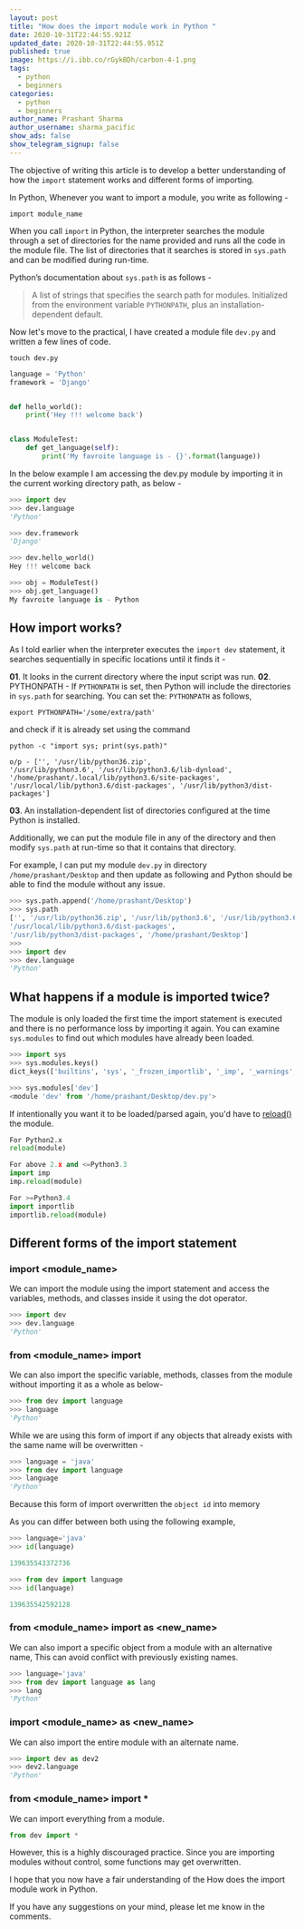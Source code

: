 ```yaml
---
layout: post
title: "How does the import module work in Python "
date: 2020-10-31T22:44:55.921Z
updated_date: 2020-10-31T22:44:55.951Z
published: true
image: https://i.ibb.co/rGykBDh/carbon-4-1.png
tags:
  - python
  - beginners
categories:
  - python
  - beginners
author_name: Prashant Sharma
author_username: sharma_pacific
show_ads: false
show_telegram_signup: false
---
```

The objective of writing this article is to develop a better understanding of how the `import` statement works and different forms of importing.

In Python, Whenever you want to import a module, you write as following -
	
```
import module_name
```

When you call `import` in Python, the interpreter searches the module through a set of directories for the name provided and runs all the code in the module file. The list of directories that it searches is stored in `sys.path` and can be modified during run-time.

Python’s documentation about `sys.path` is as follows -

> A list of strings that specifies the search path for modules. Initialized from the environment variable `PYTHONPATH`, plus an installation-dependent default.

Now let's move to the practical, I have created a module file `dev.py` and written a few lines of code.

```shell
touch dev.py
```

```python
language = 'Python'
framework = 'Django'


def hello_world():
    print('Hey !!! welcome back')


class ModuleTest:
    def get_language(self):
        print('My favroite language is - {}'.format(language))
```

In the below example I am accessing the dev.py module by importing it in the current working directory path, as below - 

```python
>>> import dev
>>> dev.language
'Python'

>>> dev.framework
'Django'

>>> dev.hello_world()
Hey !!! welcome back

>>> obj = ModuleTest()
>>> obj.get_language()
My favroite language is - Python
```

## How import works?

As I told earlier when the interpreter executes the `import dev` statement, it searches sequentially in specific locations until it finds it - 	

**01**. It looks in the current directory where the input script was run.
**02**. PYTHONPATH - If `PYTHONPATH` is set, then Python will include the directories in `sys.path` for searching. You can set the: `PYTHONPATH` as follows,
 
```shell
export PYTHONPATH='/some/extra/path'
```

and check if it is already set using the command

```shell
python -c "import sys; print(sys.path)"

o/p - ['', '/usr/lib/python36.zip',
'/usr/lib/python3.6', '/usr/lib/python3.6/lib-dynload', '/home/prashant/.local/lib/python3.6/site-packages', '/usr/local/lib/python3.6/dist-packages', '/usr/lib/python3/dist-packages']
```

**03**. An installation-dependent list of directories configured at the time Python is installed.

Additionally, we can put the module file in any of the directory and then modify `sys.path` at run-time so that it contains that directory.

For example, I can put my module `dev.py` in directory `/home/prashant/Desktop` and then update as following and Python should be able to find the module without any issue.

```python
>>> sys.path.append('/home/prashant/Desktop')
>>> sys.path
['', '/usr/lib/python36.zip', '/usr/lib/python3.6', '/usr/lib/python3.6/lib-dynload', '/home/prashant/.local/lib/python3.6/site-packages',
'/usr/local/lib/python3.6/dist-packages',
'/usr/lib/python3/dist-packages', '/home/prashant/Desktop']
>>> 
>>> import dev
>>> dev.language
'Python'
```

## What happens if a module is imported twice?

The module is only loaded the first time the import statement is executed and there is no performance loss by importing it again. You can examine `sys.modules` to find out which modules have already been loaded.

```python
>>> import sys
>>> sys.modules.keys()
dict_keys(['builtins', 'sys', '_frozen_importlib', '_imp', '_warnings', '_thread', '_weakref', '_frozen_importlib_external', '_io', 'marshal', 'posix', 'zipimport', 'encodings', 'codecs', '_codecs', 'encodings.aliases', 'encodings.utf_8', '_signal', '__main__', 'encodings.latin_1', 'io', 'abc', '_weakrefset', 'site', 'os', 'errno', 'stat', '_stat', 'posixpath', 'genericpath', 'os.path', '_collections_abc', '_sitebuiltins', 'sysconfig', '_sysconfigdata_m_linux_x86_64-linux-gnu', '_bootlocale', '_locale', 'types', 'functools', '_functools', 'collections', 'operator', '_operator', 'keyword', 'heapq', '_heapq', 'itertools', 'reprlib', '_collections', 'weakref', 'collections.abc', 'importlib', 'importlib._bootstrap', 'importlib._bootstrap_external', 'warnings', 'importlib.util', 'importlib.abc', 'importlib.machinery', 'contextlib', 'backports', 'zope', 'sitecustomize', 'apport_python_hook', 'readline', 'atexit', 'rlcompleter', 'dev'])

>>> sys.modules['dev']
<module 'dev' from '/home/prashant/Desktop/dev.py'>
```

If intentionally you want it to be loaded/parsed again, you'd have to [reload()](https://docs.python.org/3/library/importlib.html#importlib.reload) the module.

```python
For Python2.x
reload(module)

For above 2.x and <=Python3.3
import imp
imp.reload(module)

For >=Python3.4
import importlib
importlib.reload(module)
```

## Different forms of the import statement

### import <module_name>

We can import the module using the import statement and access the variables, methods, and classes inside it using the dot operator.

```python
>>> import dev
>>> dev.language
'Python'
```

### from <module_name> import <name>
We can also import the specific variable, methods, classes from the module without importing it as a whole as below- 

```python
>>> from dev import language
>>> language
'Python'
```

While we are using this form of import if any objects that already exists with the same name will be overwritten -

```python
>>> language = 'java'
>>> from dev import language
>>> language
'Python'
```

Because this form of import overwritten the `object id` into memory

As you can differ between both using the following example, 

```python
>>> language='java'
>>> id(language)

139635543372736

>>> from dev import language
>>> id(language)

139635542592128
```

### from <module_name> import <name> as <new_name>

We can also import a specific object from a module with an alternative name, This can avoid conflict with previously existing names.

```python
>>> language='java'
>>> from dev import language as lang
>>> lang
'Python'
```

### import <module_name> as <new_name>

We can also import the entire module with an alternate name.

```python
>>> import dev as dev2
>>> dev2.language
'Python'
```

### from <module_name> import *

We can import everything from a module.

```python
from dev import *
```

However, this is a highly discouraged practice. Since you are importing modules without control, some functions may get overwritten.

I hope that you now have a fair understanding of the How does the import module work in Python.

If you have any suggestions on your mind, please let me know in the comments.